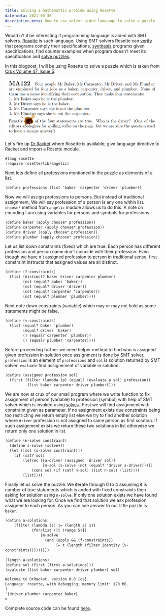 ```yaml
---   
title: Solving a mathemattic problem using Rosette
date-meta: 2021-06-30
description-meta: How to use solver aided language to solve a puzzle
---
```


Would n't it be interesting if programming language is aided with SMT solvers. [Rosette](https://docs.racket-lang.org/rosette-guide/index.html) is such language.
Using SMT solvers Rosette can [verify](https://docs.racket-lang.org/rosette-guide/ch_essentials.html#%28part._sec~3averify%29) that programs comply their specifications, [synthesis](https://docs.racket-lang.org/rosette-guide/ch_essentials.html#%28part._sec~3asynthesize%29) programs given specifications, find counter examples when program doesn't meet its specification and [solve puzzles](https://docs.racket-lang.org/rosette-guide/ch_essentials.html#%28part._sec~3asolve%29).

In this blogpost, I will be using Rosette to solve a puzzle which is taken from [Crux Volume 47, Issue 5](https://cms.math.ca/wp-content/uploads/2021/06/CRUXv47n5-b.pdf).

![](../../../img/puzzle.png)

Let's fire up [Dr Racket](https://racket-lang.org/) where Rosette is available, give language directive to Racket and import a Rosette module.

~~~ {.racket}
#lang rosette
(require rosette/lib/angelic)
~~~

Next lets define all professions mentioned in the puzzle as elements of a list.

~~~ {.racket}
(define professions (list 'baker 'carpenter 'driver 'plumber))
~~~

Now we will assign professions to persons. But instead of traditional assignment, We will say profession of a person is any one within list.
`choose*` method from `angelic` module allows us to do this. A note on encoding I am using variables for persons and symbols for professions.

~~~ {.racket}
(define baker (apply choose* profession))
(define carpenter (apply choose* profession))
(define driver (apply choose* profession))
(define plumber (apply choose* profession))
~~~

Let us list down constraints (fixed) which are true. Each person has different profession and person name don't coincide with their profession.
Even though we have n't assigned profession to person in traditional sense, first constraint instructs that assigned values are all distinct.

~~~ {.racket}
(define (f-constraints)
  (list (distinct? baker driver carpenter plumber)
        (not (equal? baker 'baker))
        (not (equal? driver 'driver))
        (not (equal? carpenter 'carpenter))
        (not (equal? plumber 'plumber))))
~~~

Next note down constraints (variable) which may or may not hold as some statements might be false.

~~~ {.racket}
(define (v-constraints)
  (list (equal? baker 'plumber)
        (equal? driver 'baker)
        (! (equal? carpenter 'plumber))
        (! (equal? plumber 'carpenter))))
~~~

Before proceeding further we need helper method to find who is assigned given profession in solution once assignment is done by SMT solver.
`profession` is an element of `professions` and `sol` is solution returned by SMT solver. `evaluate` find assignement of variable
in solution.

~~~ {.racket}
(define (assigned profession sol)
  (first (filter (lambda (p) (equal? (evaluate p sol) profession))
          (list baker carpenter driver plumber))))
~~~

We are now at crux of our small program where we write function to fix assignment of person (variable) to profession (symbol) with help of SMT
solver which is invoked using [solve+](https://docs.racket-lang.org/rosette-guide/ch_syntactic-forms_rosette.html#%28def._%28%28lib._rosette%2Fquery%2Fform..rkt%29._solve%2B%29%29). First we will find assignment with constraint given as parameter. If no assignment exists due constraints being too restricting we return empty list else we try to find another solution where `driver` profession is not assigned to same person as first solution. If such assignment exists we return these two solutions in list otherwise we return only one solution in list.

~~~ {.racket}
(define (m-solve constraint)
  (define s-solve (solve+))
  (let ([sol (s-solve constraint)])
    (if (sat? sol)
        (letrec ([a-driver (assigned 'driver sol)]
                 [n-sol (s-solve (not (equal? 'driver a-driver)))])
            (cons sol (if (sat? n-sol) (list n-sol) (list))))
        (list))))
~~~

Finally let us solve the puzzle. We iterate through 0 to 4 assuming it is number of true statements which is anded with fixed constraints then asking for solution using `m-solve`. If only one solution exists we have found what we are looking for. Once we find that solution we ask profession assigned to each person. As you can see answer to our little puzzle is `baker`.

~~~ {.racket}
(define a-solutions 
    (filter (lambda (s) (= (length s) 1))
            (for/list ([t (range 5)])
                (m-solve 
                  (and (apply && (f-constraints))
                       (= t (length (filter identity (v-constraints)))))))))

(length a-solutions)
(define sol (first (first a-solutions)))
(evaluate (list baker carpenter driver plumber) sol)
~~~

~~~{.default}
Welcome to DrRacket, version 8.0 [cs].
Language: rosette, with debugging; memory limit: 128 MB.
1
'(driver plumber carpenter baker)
> 
~~~

Complete source code can be found [here](https://gist.github.com/rdivyanshu/41635e6d9075eac29e677dbfb025f18f).